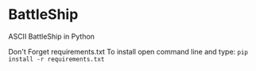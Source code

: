 # BattleShip
ASCII BattleShip in Python

Don't Forget requirements.txt
To install open command line and type:
    `pip install -r requirements.txt`